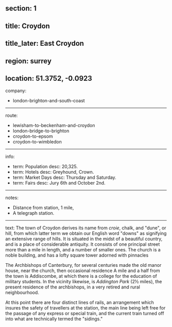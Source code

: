 section: 1
----
title: Croydon
----
title_later: East Croydon
----
region: surrey
----
location: 51.3752, -0.0923
----
company:
- london-brighton-and-south-coast
----
route:
- lewisham-to-beckenham-and-croydon
- london-bridge-to-brighton
- croydon-to-epsom
- croydon-to-wimbledon
----
info:
- term: Population
  desc: 20,325.
- term: Hotels
  desc: Greyhound, Crown.
- term: Market Days
  desc: Thursday and Saturday.
- term: Fairs
  desc: Jury 6th and October 2nd.
----
notes:
- Distance from station, 1 mile,
- A telegraph station.
----
text: The town of Croydon derives its name from *croie*, chalk, and "dune", or hill, from which latter term we obtain our English word "downs" as signifying an extensive range of hills. It is situated in the midst of a beautiful country, and is a place of considerable antiquity. It consists of one principal street more than a mile in length, and a number of smaller ones. The church is a noble building, and has a lofty square tower adorned with pinnacles

The Archbishops of Canterbury, for several centuries made the old manor house, near the church, then occasional residence A mile and a half from the town is Addiscombe, at which there is a college for the education of military students. In the vicinity likewise, is *Addington Park* (2½ miles), the present residence of the archbishops, in a very retired and rural neighbourhood.

At this point there are four distinct lines of rails, an arrangement which insures the safety of travellers at the station, the main line being left free for the passage of any express or special train, and the current train turned off into what are technically termed the "sidings."
